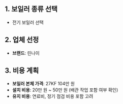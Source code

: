 ## 1. 보일러 종류 선택  
- 전기 보일러 선택

## 2. 업체 선정  
- **브랜드**: 린나이

## 3. 비용 계획  
- **보일러 본체 가격**: 27KF 104만 원 
- **설치 비용**: 20만 원 ~ 50만 원 (배관 작업 포함 여부 확인)  
- **유지 비용**: 연료비, 정기 점검 비용 포함 고려  
